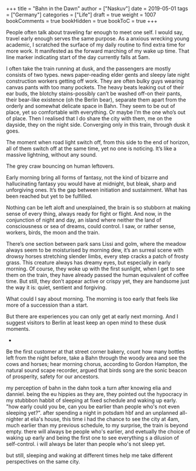 +++
title = "Bahn in the Dawn"
author = ["Naskuv"]
date = 2019-05-01
tags = ["Germany"]
categories = ["Life"]
draft = true
weight = 1007
bookComments = true
bookHidden = true
bookToC = true
+++

People often talk about traveling far enough to meet one self. I would say, travel early enough serves the same purpose.
As a anxious wrecking young academic, I scratched the surface of my daily routine to find extra time for more work. It manifested as the forward marching of my wake up time. That line marker indicating start of the day currently falls at 5am.

I often take the train running at dusk, and the passengers are mostly consists of two types. news paper-reading elder gents and sleepy late night construction workers getting off work. They are often bulky guys wearing canvas pants with too many pockets. The heavy beats leaking out of their ear buds, the blotchy stains-possibly can’t be washed off-on their pants, their bear-like existence (oh the Berlin bear), separate them apart from the orderly and somewhat delicate space in Bahn. They seem to be out of place, yet so comfortable with everything. Or maybe I’m the one who’s out of place. Then I realised that I do share the city with them, me on the dayside, they on the night side. Converging only in this train, through dusk it goes.

The moment when road light switch off, from this side to the end of horizon, all of them switch off at the same time, yet no one is noticing. It’s like a massive lightning, without any sound.

The grey craw bouncing on human leftovers.

Early morning bring all forms of fantasy, not the kind of bizarre and hallucinating fantasy you would have at midnight, but bleak, sharp and unforgiving ones. It’s the gap between initiation and sustainment. What has been reached but yet to be fulfilled.

Nothing can be left aloft and unexplained, the brain is so stubborn at making sense of every thing, always ready for fight or flight. And now, in the conjunction of night and day, an island where neither the land of consciousness or sea of dreams, could control. I saw, or rather sense, workers, birds, the moon and the train.

There’s one section between park sans Lissi and golm, where the meadow always seem to be moisturised by morning dew, it’s an surreal scene with drowsy horses stretching slender limbs, every step cracks a patch of frosty grass. This creature always has dreamy eyes, but especially in early morning. Of course, they woke up with the first sunlight, when I get to see them on the train, they have already passed the human equivalent of coffee time. But still, they don’t appear active or crispy yet, they are handsome just the way it is: quiet, sentient and forgiving.

What could I say about morning. The morning is too early that feels like more of a succession than a start.

But there are experiences you can only get at early next morning. And I suggest visitors to Berlin at least keep an open mind to these dusk moments.

-

Be the first customer at that street corner bakery, count how many bottles left from the night before, take a Bahn through the woody area and see the cows and horses; hear morning chorus, according to Gordon Hampton, the natural sound scape recorder, argued that birds song are the sonic beacon of prosperity, safety for our ancestors.

my perception of bahn in the dahn took a turn after knowing elia and danniel. being the eu hippies as they are, they pointed out the hypocracy in my stubbbon habbit of sleeping at fixed schedule and waking up early. "how early could you be, can you be earlier than people who's not even sleeping yet?". after spending a night in potsdam hbf and an unplanned all-nighter at elia's house, this time i had the chance to see the city at 4am, much earlier than my previous schedule, to my surprise, the train is beyond empty. there will always be people who's earlier, and  evetually the choice of waking up early and being the first one to see everything s a dilusion of self-control. i will always be later than people who's not sleep yet.

but still, sleeping and waking at different times help me take different perspectives on the same city.
